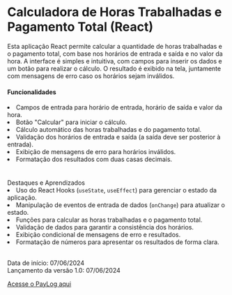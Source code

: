 <h1>Calculadora de Horas Trabalhadas e Pagamento Total (React)</h1>
<p>Esta aplicação React permite calcular a quantidade de horas trabalhadas e o pagamento total, com base nos horários de entrada e saída e no valor da hora. A interface é simples e intuitiva, com campos para inserir os dados e um botão para realizar o cálculo. O resultado é exibido na tela, juntamente com mensagens de erro caso os horários sejam inválidos.</p>

<h4>Funcionalidades</h4>
<li>Campos de entrada para horário de entrada, horário de saída e valor da hora.</li>
<li>Botão "Calcular" para iniciar o cálculo.</li>
<li>Cálculo automático das horas trabalhadas e do pagamento total.</li>
<li>Validação dos horários de entrada e saída (a saída deve ser posterior à entrada).</li>
<li>Exibição de mensagens de erro para horários inválidos.</li>
<li>Formatação dos resultados com duas casas decimais.</li>
<br/>
<h4></h4>Destaques e Aprendizados</h4>
<li>Uso do React Hooks (<code>useState</code>, <code>useEffect</code>) para gerenciar o estado da aplicação.</li>
<li>Manipulação de eventos de entrada de dados (<code>onChange</code>) para atualizar o estado.</li>
<li>Funções para calcular as horas trabalhadas e o pagamento total.</li>
<li>Validação de dados para garantir a consistência dos horários.</li>
<li>Exibição condicional de mensagens de erro e resultados.</li>
<li>Formatação de números para apresentar os resultados de forma clara.</li>
<br/>

<p>Data de início: 07/06/2024<br>Lançamento da versão 1.0: 07/06/2024</p>
<a href="">Acesse o PayLog aqui</a>
